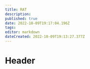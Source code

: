 ```yaml
---
title: RAT
description: 
published: true
date: 2022-10-09T19:17:04.196Z
tags: 
editor: markdown
dateCreated: 2022-10-09T19:13:27.377Z
---
```


# Header
